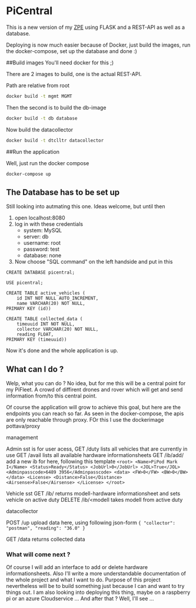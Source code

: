 # PiCentral

This is a new version of my [ZPE](https://github.com/TinkerPal99/ZentraleProzessEinheit) using FLASK and a REST-API as 
well as a database.

Deploying is now much easier because of Docker, just build the images, run the docker-compose, set up the database and 
done :)

##Build images
You'll need docker for this ;) 


There are 2 images to build, one is the actual REST-API.

Path are relative from root

```bash
docker build -t mgmt MGMT
```

Then the second is to build the db-image

``` bash
docker build -t db database
```

Now build the datacollector
``` bash
docker build -t dtclltr datacollector
```
##Run the application

Well, just run the docker compose

```bash
docker-compose up
```

## The Database has to be set up
Still looking into autmating this one. Ideas welcome, but until then

1. open localhost:8080
2. log in with these credentials
    - system: MySQL
    - server: db
    - username: root
    - password: test
    - database: none
3. Now choose "SQL command" on the left handside and put in this
``` MySQL
CREATE DATABASE picentral;

USE picentral;

CREATE TABLE active_vehicles (
    id INT NOT NULL AUTO_INCREMENT,
    name VARCHAR(20) NOT NULL,
PRIMARY KEY (id))

CREATE TABLE collected_data (
    timeuuid INT NOT NULL,
    collector VARCHAR(20) NOT NULL,
    reading FLOAT,
PRIMARY KEY (timeuuid))

```

Now it's done and the whole application is up.

## What can I do ?
Welp, what you can do ? No idea, but for me this will be a central point for my PiFleet.
A crowd of diffirent drones and rover which will get and send information from/to this central point.

Of course the application will grow to achieve this goal, but here are the endpoints you can reach so far.
As seen in the docker-compose, the apis are only reachable through proxy. FOr this I use the dockerimage pottava/proxy

management

   Admin sst is for user acess, 
       GET /duty lists all vehicles that are currently in use
       GET /avail lists all available hardware informationsheets 
       GET /ib/add/<modell> add a new ib for <modell> here, following this template
        ```
        <root>
            <Name>PiPod Mark I</Name>
            <Status>Ready</Status>
            <JobUrl>0</JobUrl>
            <JOL>True</JOL>
            <Adminpasscode>6489 3956</Adminpasscode>
            <data>
                <FW>0</FW>
                <BW>0</BW>
            </data>
            <License>
                <Distance>False</Distance>
                <Airsense>False</Airsense>
            </License>
        </root>
        ```

   Vehicle sst
       GET /ib/<modell> returns modell-hardware informationsheet and sets vehicle on active duty
       DELETE /ib/<modell takes modell from active duty

datacollector
   
   POST /up upload data here, using following json-form
      ```
      {
      "collector": "postman",
      "reading": "36.0"
      }
      ```

   GET /data returns collected data


### What will come next ?
Of course I will add an interface to add or delete hardware informationsheets.
Also I'll write a more understandable documentation of the whole project and what I want to do.
Purpose of this project nevertheless will be to build something just because I can and want to try things out.
I am also looking into deploying this thing, maybe on a raspberry pi or an azure Cloudservice ...
And after that ? Well, I'll see ...